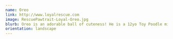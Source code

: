 ```yaml
---
name: Oreo
link: http://www.loyalrescue.com
image: RescuePawtrait-Loyal-Oreo.jpg
blurb: Oreo is an adorable ball of cuteness! He is a 12yo Toy Poodle mix.
orientation: landscape
---
```

